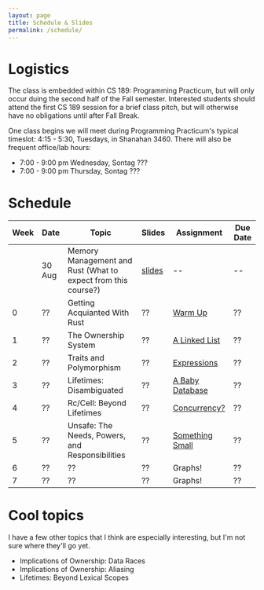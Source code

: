 ```yaml
---
layout: page
title: Schedule & Slides
permalink: /schedule/
---
```


# Logistics

The class is embedded within CS 189: Programming Practicum, but will only occur
duing the second half of the Fall semester. Interested students should attend
the first CS 189 session for a brief class pitch, but will otherwise have no
obligations until after Fall Break.

One class begins we will meet during Programming Practicum's typical timeslot:
4:15 - 5:30, Tuesdays, in Shanahan 3460. There will also be frequent office/lab
hours:

   * 7:00 - 9:00 pm Wednesday, Sontag ???
   * 7:00 - 9:00 pm Thursday, Sontag ???

# Schedule

Week |  Date  | Topic | Slides | Assignment | Due Date |
-----|--------|-------|--------|------------|----------|
     | 30 Aug | Memory Management and Rust (What to expect from this course?) | [slides][slides0] |  -- | -- |
0    | ??     | Getting Acquianted With Rust   | ?? | [Warm Up][hw0] | ?? |
1    | ??     | The Ownership System           | ?? | [A Linked List][hw1] | ?? |
2    | ??     | Traits and Polymorphism        | ?? | [Expressions][hw2] | ?? |
3    | ??     | Lifetimes: Disambiguated       | ?? | [A Baby Database][hw3] | ?? |
4    | ??     | Rc/Cell: Beyond Lifetimes      | ?? | [Concurrency?][hw4] | ?? |
5    | ??     | Unsafe: The Needs, Powers, and Responsibilities | ?? | [Something Small][hw5] | ?? |
6    | ??     | ??                             | ?? | Graphs! | ?? |
7    | ??     | ??                             | ?? | Graphs! | ?? |

# Cool topics

I have a few other topics that I think are especially interesting, but I'm not
sure where they'll go yet.

* Implications of Ownership: Data Races
* Implications of Ownership: Aliasing
* Lifetimes: Beyond Lexical Scopes

[hw0]: /assignments/wk0/
[hw1]: /assignments/wk1/
[hw2]: /assignments/wk2/
[hw3]: https://www.youtube.com/watch?v=dQw4w9WgXcQ
[hw4]: https://www.youtube.com/watch?v=dQw4w9WgXcQ
[hw5]: https://www.youtube.com/watch?v=dQw4w9WgXcQ

[slides0]: /slides/00/
